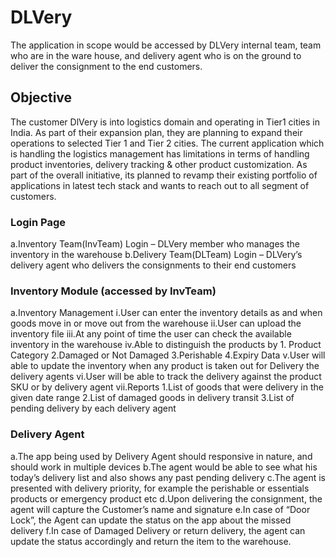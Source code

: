 # DLVery
The application in scope would be accessed by DLVery internal team, team who are in the ware house, and delivery agent who is on the ground to deliver the consignment to the end customers. 
  ## Objective
  The customer DlVery is into logistics domain and operating in Tier1 cities in India. As part of their expansion plan, they are planning to expand their operations to selected  Tier 1 and Tier 2 cities. The current application which is handling the logistics management has limitations in terms  of handling product inventories, delivery tracking & other product customization. As part of the overall initiative, its planned to revamp their existing portfolio of applications in latest tech stack and wants to reach out to all segment of customers.
    
   ### Login Page
   a.Inventory Team(InvTeam) Login – DLVery member who manages the inventory in the warehouse
   b.Delivery Team(DLTeam) Login – DLVery’s delivery agent who delivers the consignments to their end customers

   ### Inventory Module (accessed by InvTeam)
   a.Inventory Management
      i.User can enter the inventory details as and when goods move in or move out from the warehouse
      ii.User can upload the inventory file
      iii.At any point of time the user can check the available inventory in the warehouse
      iv.Able to distinguish the products by
          1. Product Category
          2.Damaged or Not Damaged
          3.Perishable
          4.Expiry Data
      v.User will able to update the inventory when any product is taken out for Delivery the delivery agents
      vi.User will be able to track the delivery against the product SKU or by delivery agent
      vii.Reports
          1.List of goods that were delivery in the given date range
          2.List of damaged goods in delivery transit
          3.List of pending delivery by each delivery agent
   ### Delivery Agent
   a.The app being used by Delivery Agent should responsive in nature, and should work in multiple devices
   b.The agent would be able to see what his today’s delivery list and also shows any past pending delivery
   c.The agent is presented with delivery priority, for example the perishable or essentials products or emergency product etc
   d.Upon delivering the consignment, the agent will capture the Customer’s name and signature
   e.In case of “Door Lock”, the Agent can update the status on the app about the missed delivery
   f.In case of Damaged Delivery or return delivery, the agent can update the status accordingly and return the item to the warehouse.
